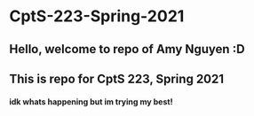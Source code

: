 # CptS-223-Spring-2021
## Hello, welcome to repo of Amy Nguyen :D
## This is repo for CptS 223, Spring 2021
#### idk whats happening but im trying my best!
